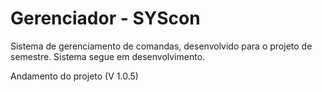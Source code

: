# Gerenciador - SYScon

Sistema de gerenciamento de comandas, desenvolvido para o projeto de semestre. Sistema segue em desenvolvimento.

Andamento do projeto (V 1.0.5)

